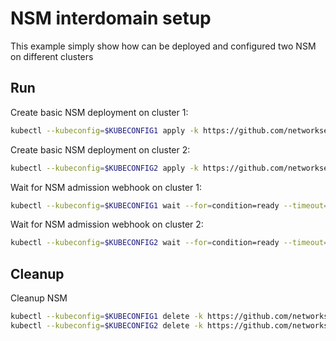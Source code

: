 # NSM interdomain setup


This example simply show how can be deployed and configured two NSM on different clusters

## Run

Create basic NSM deployment on cluster 1:

```bash
kubectl --kubeconfig=$KUBECONFIG1 apply -k https://github.com/networkservicemesh/deployments-k8s/examples/interdomain/nsm/cluster1?ref=1dc8a15c36cfd97f18f544bd1061a50e9a0454ec
```

Create basic NSM deployment on cluster 2:

```bash
kubectl --kubeconfig=$KUBECONFIG2 apply -k https://github.com/networkservicemesh/deployments-k8s/examples/interdomain/nsm/cluster2?ref=1dc8a15c36cfd97f18f544bd1061a50e9a0454ec
```

Wait for NSM admission webhook on cluster 1:

```bash
kubectl --kubeconfig=$KUBECONFIG1 wait --for=condition=ready --timeout=1m pod -n nsm-system -l app=admission-webhook-k8s
```

Wait for NSM admission webhook on cluster 2:

```bash
kubectl --kubeconfig=$KUBECONFIG2 wait --for=condition=ready --timeout=1m pod -n nsm-system -l app=admission-webhook-k8s
```

## Cleanup

Cleanup NSM
```bash
kubectl --kubeconfig=$KUBECONFIG1 delete -k https://github.com/networkservicemesh/deployments-k8s/examples/interdomain/nsm/cluster1?ref=1dc8a15c36cfd97f18f544bd1061a50e9a0454ec
kubectl --kubeconfig=$KUBECONFIG2 delete -k https://github.com/networkservicemesh/deployments-k8s/examples/interdomain/nsm/cluster2?ref=1dc8a15c36cfd97f18f544bd1061a50e9a0454ec
```
